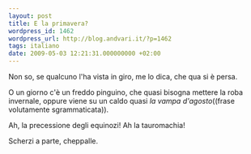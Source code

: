 ```yaml
---
layout: post
title: E la primavera?
wordpress_id: 1462
wordpress_url: http://blog.andvari.it/?p=1462
tags: italiano
date: 2009-05-03 12:21:31.000000000 +02:00
---
```

Non so, se qualcuno l'ha vista in giro, me lo dica, che qua si è persa.

O un giorno c'è un freddo pinguino, che quasi bisogna mettere la roba invernale, oppure viene su un caldo quasi <em>la vampa d'agosto</em>((frase volutamente sgrammaticata)).

Ah, la precessione degli equinozi! Ah la tauromachia!

Scherzi a parte, cheppalle.
